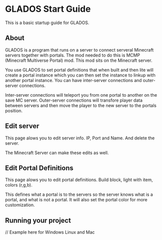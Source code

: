 # GLADOS Start Guide

This is a basic startup guide for GLADOS.

## About

GLADOS is a program that runs on a server to connect serveral Minecraft servers together with portals.  The mod needed to do this is MCMP (Minecraft Multiverse Portal) mod.  This mod sits on the Minecraft server.

You use GLADOS to set portal definitions that when built and then lite will create a portal instance which you can then set the instance to linkup with another portal instance.  You can have inter-server connections and outer-server connections.

Inter-server connections will teleport you from one portal to another on the save MC server.  Outer-server connections will transfore player data between servers and then move the player to the new server to the portals position.

## Edit server

This page alows you to edit server info.  IP, Port and Name. And delete the server.

The Minecraft Server can make these edits as well.

## Edit Portal Definitions

This page alows you to edit portal definitions.  Build block, light with item, colors (r,g,b).

This defines what a portal is to the servers so the server knows what is a portal, and what is not a portal.  It will also set the portal color for more customization.

## Running your project

// Example here for Windows Linux and Mac
